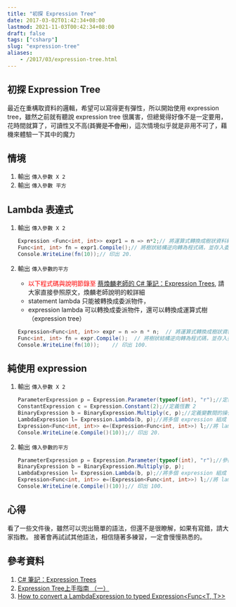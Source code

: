 ```yaml
---
title: "初探 Expression Tree"
date: 2017-03-02T01:42:34+08:00
lastmod: 2021-11-03T00:42:34+08:00
draft: false
tags: ["csharp"]
slug: "expression-tree"
aliases:
    - /2017/03/expression-tree.html
---
```

## 初探 Expression Tree

最近在重構取資料的邏輯，希望可以寫得更有彈性，所以開始使用 expression tree，雖然之前就有聽說 expression tree 很厲害，但總覺得好像不是一定要用，花時間就算了，可讀性又不高(~~其實是不會用~~)，這次情境似乎就是非用不可了，藉機來體驗一下其中的魔力

## 情境

1. 輸出 `傳入參數 X 2`
2. 輸出 `傳入參數 平方`

## Lambda 表達式

1. 輸出 `傳入參數 X 2`

    ```cs
    Expression <Func<int, int>> expr1 = n => n*2;// 將運算式轉換成樹狀資料結構
    Func<int, int> fn = expr1.Compile();// 將樹狀結構逆向轉為程式碼，並存入委派物件.
    Console.WriteLine(fn(10));// 印出 20.
    ```

2. 輸出 `傳入參數的平方`
    - <span style="color:red">以下程式碼與說明節錄至 [蔡煥麟老師的 C# 筆記：Expression Trees](http://huan-lin.blogspot.com/2011/08/csharp-expression-trees.html)</span>, 請大家直接參照原文，煥麟老師說明的較詳細
    - statement lambda 只能被轉換成委派物件，
    - expression lambda 可以轉換成委派物件，還可以轉換成運算式樹（expression tree）

    ```cs
    Expression<Func<int, int>> expr = n => n * n;  // 將運算式轉換成樹狀資料結構
    Func<int, int> fn = expr.Compile();  // 將樹狀結構逆向轉為程式碼，並存入委派物件.
    Console.WriteLine(fn(10));    // 印出 100.
    ```

## 純使用 expression

1. 輸出 `傳入參數 X 2`

    ```cs
    ParameterExpression p = Expression.Parameter(typeof(int), "r");//定義傳入參數型別及參數名稱
    ConstantExpression c = Expression.Constant(2);//定義恆數 2
    BinaryExpression b = BinaryExpression.Multiply(c, p);//定義變數間的操作動作 `*`
    LambdaExpression l= Expression.Lambda(b, p);//將多個 expression 組成 lambda expression
    Expression<Func<int, int>> e=(Expression<Func<int, int>>) l;//將 lambda expression 轉成  `Expression<TDelegate>`
    Console.WriteLine(e.Compile()(10));// 印出 20.
    ```

2. 輸出 `傳入參數的平方`

    ```cs
    ParameterExpression p = Expression.Parameter(typeof(int), "r");//參數 `r`
    BinaryExpression b = BinaryExpression.Multiply(p, p);
    LambdaExpression l= Expression.Lambda(b, p);//將多個 expression 組成 lambda expression
    Expression<Func<int, int>> e=(Expression<Func<int, int>>) l;//將 lambda expression 轉成  `Expression<TDelegate>`
    Console.WriteLine(e.Compile()(10));// 印出 100.
    ```

## 心得

看了一些文件後，雖然可以兜出簡單的語法，但還不是很瞭解，如果有寫錯，請大家指教。
接著會再試試其他語法，相信隨著多練習，一定會慢慢熟悉的。

## 參考資料

1. [C# 筆記：Expression Trees](http://huan-lin.blogspot.com/2011/08/csharp-expression-trees.html)
2. [Expression Tree上手指南 （一）](http://www.cnblogs.com/Ninputer/archive/2009/08/28/expression_tree1.html)
3. [How to convert a LambdaExpression to typed Expression<Func\<T, T>>](http://stackoverflow.com/questions/16213005/how-to-convert-a-lambdaexpression-to-typed-expressionfunct-t)
